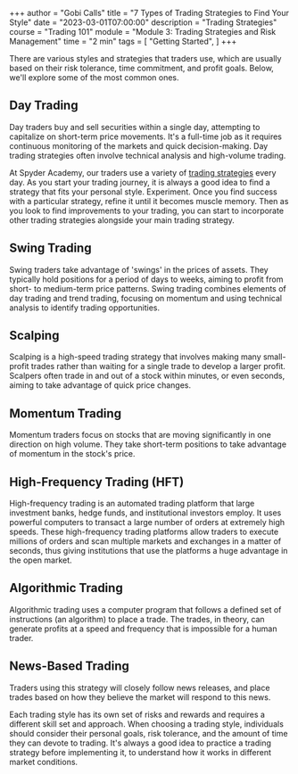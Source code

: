 +++
author = "Gobi Calls"
title = "7 Types of Trading Strategies to Find Your Style"
date = "2023-03-01T07:00:00"
description = "Trading Strategies"
course = "Trading 101"
module = "Module 3: Trading Strategies and Risk Management" 
time = "2 min"
tags = [
    "Getting Started",
]
+++

There are various styles and strategies that traders use, which are usually based on their risk tolerance, time commitment, and profit goals. Below, we'll explore some of the most common ones.

## Day Trading
Day traders buy and sell securities within a single day, attempting to capitalize on short-term price movements. It's a full-time job as it requires continuous monitoring of the markets and quick decision-making. Day trading strategies often involve technical analysis and high-volume trading.

At Spyder Academy, our traders use a variety of [trading strategies](/tags/strategies/) every day. As you start your trading journey, it is always a good idea to find a strategy that fits your personal style.  Experiment.  Once you find success with a particular strategy, refine it until it becomes muscle memory.  Then as you look to find improvements to your trading, you can start to incorporate other trading strategies alongside your main trading strategy.
 
## Swing Trading 
Swing traders take advantage of 'swings' in the prices of assets. They typically hold positions for a period of days to weeks, aiming to profit from short- to medium-term price patterns. Swing trading combines elements of day trading and trend trading, focusing on momentum and using technical analysis to identify trading opportunities.

## Scalping
Scalping is a high-speed trading strategy that involves making many small-profit trades rather than waiting for a single trade to develop a larger profit. Scalpers often trade in and out of a stock within minutes, or even seconds, aiming to take advantage of quick price changes.

## Momentum Trading 
Momentum traders focus on stocks that are moving significantly in one direction on high volume. They take short-term positions to take advantage of momentum in the stock's price.

## High-Frequency Trading (HFT)
High-frequency trading is an automated trading platform that large investment banks, hedge funds, and institutional investors employ. It uses powerful computers to transact a large number of orders at extremely high speeds. These high-frequency trading platforms allow traders to execute millions of orders and scan multiple markets and exchanges in a matter of seconds, thus giving institutions that use the platforms a huge advantage in the open market.

## Algorithmic Trading
Algorithmic trading uses a computer program that follows a defined set of instructions (an algorithm) to place a trade. The trades, in theory, can generate profits at a speed and frequency that is impossible for a human trader.

## News-Based Trading
Traders using this strategy will closely follow news releases, and place trades based on how they believe the market will respond to this news.


Each trading style has its own set of risks and rewards and requires a different skill set and approach. When choosing a trading style, individuals should consider their personal goals, risk tolerance, and the amount of time they can devote to trading. It's always a good idea to practice a trading strategy before implementing it, to understand how it works in different market conditions.